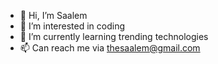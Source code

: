 - 👋 Hi, I’m Saalem
- 👀 I’m interested in coding
- 🌱 I’m currently learning trending technologies 
- 📫 Can reach me via thesaalem@gmail.com

<!---
saalem-git/saalem-git is a ✨ special ✨ repository because its `README.md` (this file) appears on your GitHub profile.
You can click the Preview link to take a look at your changes.
--->
